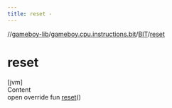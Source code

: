 ```yaml
---
title: reset -
---
```

//[gameboy-lib](../../index.md)/[gameboy.cpu.instructions.bit](../index.md)/[BIT](index.md)/[reset](reset.md)



# reset  
[jvm]  
Content  
open override fun [reset](reset.md)()  



